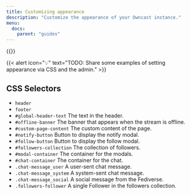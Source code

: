```yaml
---
title: Customizing appearance
description: "Customize the appearance of your Owncast instance."
menu:
  docs:
    parent: "guides"
---
```


{{<versionsupport feature="Appearance customization" version="0.1.0">}}

{{< alert icon="💡" text="TODO: Share some examples of setting appearance via CSS and the admin." >}}

## CSS Selectors

- `header`
- `footer`
- `#global-header-text` The text in the header.
- `#offline-banner` The banner that appears when the stream is offline.
- `#custom-page-content` The custom content of the page.
- `#notify-button` Button to display the notify modal.
- `#follow-button` Button to display the follow modal.
- `#followers-collection` The collection of followers.
- `#modal-container` The container for the modals.
- `#chat-container` The container for the chat.
- `.chat-message_user` A user-sent chat message.
- `.chat-message_system` A system-sent chat message.
- `.chat-message_social` A social message from the Fediverse.
- `.followers-follower` A single Follower in the followers collection.
